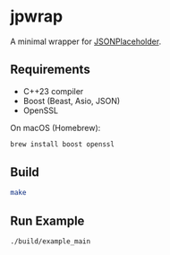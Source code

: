 # jpwrap

A minimal wrapper for [JSONPlaceholder](https://jsonplaceholder.typicode.com/).

## Requirements
- C++23 compiler
- Boost (Beast, Asio, JSON)
- OpenSSL

On macOS (Homebrew):
```bash
brew install boost openssl
````

## Build

```bash
make
```

## Run Example

```bash
./build/example_main
```
